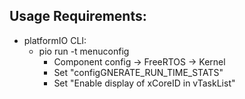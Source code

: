 ## Usage Requirements:
- platformIO CLI:
    - pio run -t menuconfig
        - Component config -> FreeRTOS -> Kernel
        - Set "configGNERATE_RUN_TIME_STATS"
        - Set "Enable display of xCoreID in vTaskList"